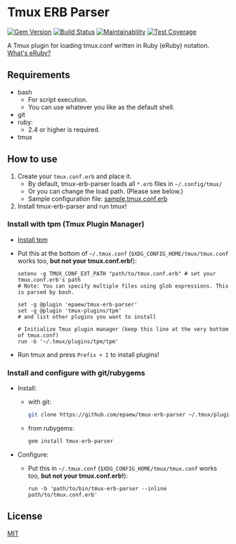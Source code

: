 # Tmux ERB Parser
[![Gem Version](https://badge.fury.io/rb/tmux-erb-parser.svg)](https://badge.fury.io/rb/tmux-erb-parser)
[![Build Status](https://travis-ci.org/epaew/tmux-erb-parser.svg?branch=master)](https://travis-ci.org/epaew/tmux-erb-parser)
[![Maintainability](https://api.codeclimate.com/v1/badges/a4c67b3c8ba8e555d98f/maintainability)](https://codeclimate.com/github/epaew/tmux-erb-parser/maintainability)
[![Test Coverage](https://api.codeclimate.com/v1/badges/a4c67b3c8ba8e555d98f/test_coverage)](https://codeclimate.com/github/epaew/tmux-erb-parser/test_coverage)

A Tmux plugin for loading tmux.conf written in Ruby (eRuby) notation.  
[What's eRuby?](https://ruby-doc.org/stdlib/libdoc/erb/rdoc/ERB.html)

## Requirements
* bash
    * For script execution.
    * You can use whatever you like as the default shell.
* git
* ruby:
    * 2.4 or higher is required.
* tmux

## How to use
1. Create your `tmux.conf.erb` and place it.
    * By default, tmux-erb-parser loads all `*.erb` files in `~/.config/tmux/`
    * Or you can change the load path. (Please see below.)
    * Sample configuration file: [sample.tmux.conf.erb](test/fixtures/sample.tmux.conf.erb)
2. Install tmux-erb-parser and run tmux!

### Install with tpm (Tmux Plugin Manager)
* [Install tpm](https://github.com/tmux-plugins/tpm#installation)
* Put this at the bottom of `~/.tmux.conf` (`$XDG_CONFIG_HOME/tmux/tmux.conf` works too, **but not your tmux.conf.erb!**):
    ```tmux
    setenv -g TMUX_CONF_EXT_PATH "path/to/tmux.conf.erb" # set your tmux.conf.erb's path
    # Note: You can specify multiple files using glob expressions. This is parsed by bash.

    set -g @plugin 'epaew/tmux-erb-parser'
    set -g @plugin 'tmux-plugins/tpm'
    # and list other plugins you want to install

    # Initialize Tmux plugin manager (keep this line at the very bottom of tmux.conf)
    run -b '~/.tmux/plugins/tpm/tpm'
    ```

* Run tmux and press `Prefix + I` to install plugins!

### Install and configure with git/rubygems
* Install:
    * with git:
        ```bash
        git clone https://github.com/epaew/tmux-erb-parser ~/.tmux/plugins/tmux-erb-parser
        ```
    * from rubygems:
        ```bash
        gem install tmux-erb-parser
        ```

* Configure:
    * Put this in `~/.tmux.conf` (`$XDG_CONFIG_HOME/tmux/tmux.conf` works too, **but not your tmux.conf.erb!**):
        ```tmux
        run -b 'path/to/bin/tmux-erb-parser --inline path/to/tmux.conf.erb'
        ```

## License
[MIT](LICENSE)
